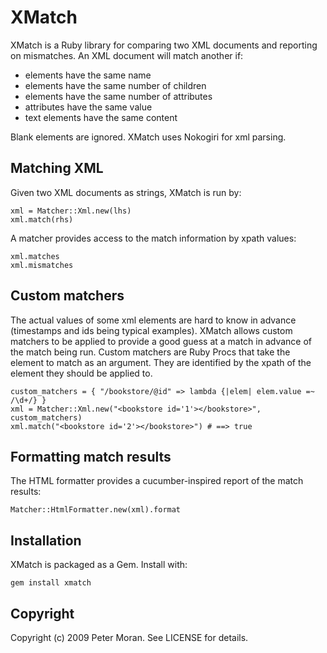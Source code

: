 XMatch
==============

XMatch is a Ruby library for comparing two XML documents and reporting on mismatches. An XML document will match another if:

* elements have the same name
* elements have the same number of children
* elements have the same number of attributes
* attributes have the same value
* text elements have the same content

Blank elements are ignored.
XMatch uses Nokogiri for xml parsing.

Matching XML
------------
Given two XML documents as strings, XMatch is run by:

	xml = Matcher::Xml.new(lhs)
	xml.match(rhs)

A matcher provides access to the match information by xpath values:

	xml.matches
	xml.mismatches

Custom matchers
---------------
The actual values of some xml elements are hard to know in advance (timestamps and ids being typical examples). XMatch allows custom matchers to be applied
to provide a good guess at a match in advance of the match being run. Custom matchers are Ruby Procs that take the element to match as an argument. They are  identified by the xpath of the element they should be applied to.

	custom_matchers = { "/bookstore/@id" => lambda {|elem| elem.value =~ /\d+/} }
	xml = Matcher::Xml.new("<bookstore id='1'></bookstore>", custom_matchers)
	xml.match("<bookstore id='2'></bookstore>") # ==> true

Formatting match results
------------------------

The HTML formatter provides a cucumber-inspired report of the match results:

	Matcher::HtmlFormatter.new(xml).format

Installation
------------

XMatch is packaged as a Gem.  Install with:

    gem install xmatch

Copyright
---------

Copyright (c) 2009 Peter Moran. See LICENSE for details.